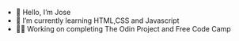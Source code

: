 - 👋 Hello, I’m Jose 
- 🌱 I’m currently learning HTML,CSS and Javascript
-  🧑‍💻 Working on completing The Odin Project and Free Code Camp 
  
<!---
Jose-Flor/Jose-Flor is a ✨ special ✨ repository because its `README.md` (this file) appears on your GitHub profile.
You can click the Preview link to take a look at your changes.
--->
